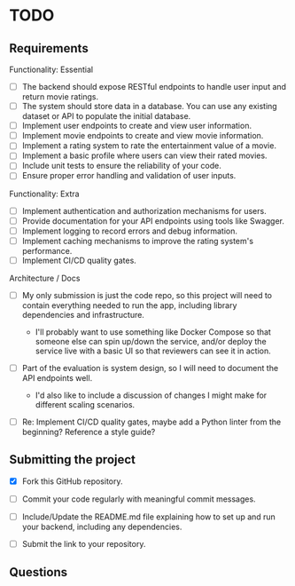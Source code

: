 # TODO

## Requirements

Functionality: Essential
- [ ] The backend should expose RESTful endpoints to handle user input and
  return movie ratings.
- [ ] The system should store data in a database. You can use any existing
  dataset or API to populate the initial database.
- [ ] Implement user endpoints to create and view user information.
- [ ] Implement movie endpoints to create and view movie information.
- [ ] Implement a rating system to rate the entertainment value of a movie.
- [ ] Implement a basic profile where users can view their rated movies.
- [ ] Include unit tests to ensure the reliability of your code.
- [ ] Ensure proper error handling and validation of user inputs.

Functionality: Extra
- [ ] Implement authentication and authorization mechanisms for users.
- [ ] Provide documentation for your API endpoints using tools like Swagger.
- [ ] Implement logging to record errors and debug information.
- [ ] Implement caching mechanisms to improve the rating system's performance.
- [ ] Implement CI/CD quality gates.

Architecture / Docs
- [ ] My only submission is just the code repo, so this project will need to contain everything needed to run the app, including library dependencies and infrastructure.
    * I'll probably want to use something like Docker Compose so that someone else can spin up/down the service, and/or deploy the service live with a basic UI so that reviewers can see it in action.
- [ ] Part of the evaluation is system design, so I will need to document the API endpoints well.
    * I'd also like to include a discussion of changes I might make for different scaling scenarios.
- [ ] Re: Implement CI/CD quality gates, maybe add a Python linter from the beginning? Reference a style guide?


## Submitting the project
- [X] Fork this GitHub repository.
- [ ] Commit your code regularly with meaningful commit messages.
- [ ] Include/Update the README.md file explaining how to set up and run your
  backend, including any dependencies.
- [ ] Submit the link to your repository.


## Questions

